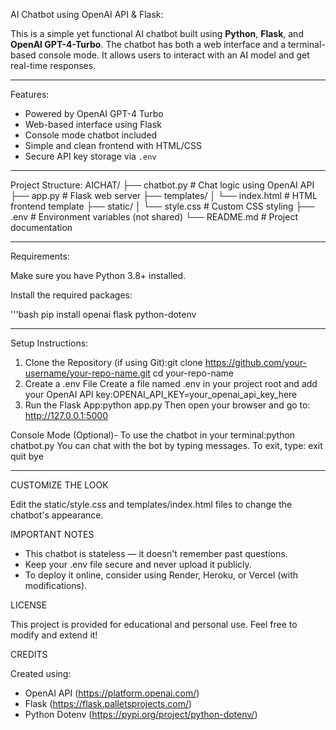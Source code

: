 AI Chatbot using OpenAI API & Flask:

This is a simple yet functional AI chatbot built using **Python**, **Flask**, and **OpenAI GPT-4-Turbo**. The chatbot has both a web interface and a terminal-based console mode. It allows users to interact with an AI model and get real-time responses.

---

Features:

-  Powered by OpenAI GPT-4 Turbo
-  Web-based interface using Flask
-  Console mode chatbot included
-  Simple and clean frontend with HTML/CSS
-  Secure API key storage via `.env`

---

Project Structure:
AICHAT/
├── chatbot.py           # Chat logic using OpenAI API
├── app.py               # Flask web server
├── templates/
│ └── index.html         # HTML frontend template
├── static/
│ └── style.css          # Custom CSS styling
├── .env                 # Environment variables (not shared)
└── README.md            # Project documentation

---

Requirements:

Make sure you have Python 3.8+ installed.

Install the required packages:

'''bash 
pip install openai flask python-dotenv

---

Setup Instructions:
1. Clone the Repository (if using Git):git clone https://github.com/your-username/your-repo-name.git
cd your-repo-name
2. Create a .env File
Create a file named .env in your project root and add your OpenAI API key:OPENAI_API_KEY=your_openai_api_key_here
3. Run the Flask App:python app.py
Then open your browser and go to:
http://127.0.0.1:5000

Console Mode (Optional)-
To use the chatbot in your terminal:python chatbot.py
You can chat with the bot by typing messages. To exit, type:
exit
quit
bye

---

CUSTOMIZE THE LOOK

Edit the static/style.css and templates/index.html files to change the chatbot's appearance.

IMPORTANT NOTES

- This chatbot is stateless — it doesn't remember past questions.
- Keep your .env file secure and never upload it publicly.
- To deploy it online, consider using Render, Heroku, or Vercel (with modifications).

LICENSE

This project is provided for educational and personal use. Feel free to modify and extend it!

CREDITS

Created using:
- OpenAI API (https://platform.openai.com/)
- Flask (https://flask.palletsprojects.com/)
- Python Dotenv (https://pypi.org/project/python-dotenv/)

